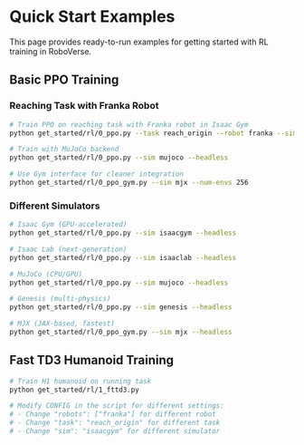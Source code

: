 # Quick Start Examples

This page provides ready-to-run examples for getting started with RL training in RoboVerse.

## Basic PPO Training

### Reaching Task with Franka Robot

```bash
# Train PPO on reaching task with Franka robot in Isaac Gym
python get_started/rl/0_ppo.py --task reach_origin --robot franka --sim isaacgym --num-envs 128

# Train with MuJoCo backend
python get_started/rl/0_ppo.py --sim mujoco --headless

# Use Gym interface for cleaner integration
python get_started/rl/0_ppo_gym.py --sim mjx --num-envs 256
```

### Different Simulators

```bash
# Isaac Gym (GPU-accelerated)
python get_started/rl/0_ppo.py --sim isaacgym --headless

# Isaac Lab (next-generation)
python get_started/rl/0_ppo.py --sim isaaclab --headless

# MuJoCo (CPU/GPU)
python get_started/rl/0_ppo.py --sim mujoco --headless

# Genesis (multi-physics)
python get_started/rl/0_ppo.py --sim genesis --headless

# MJX (JAX-based, fastest)
python get_started/rl/0_ppo_gym.py --sim mjx --headless
```

## Fast TD3 Humanoid Training

```bash
# Train H1 humanoid on running task
python get_started/rl/1_fttd3.py

# Modify CONFIG in the script for different settings:
# - Change "robots": ["franka"] for different robot
# - Change "task": "reach_origin" for different task
# - Change "sim": "isaacgym" for different simulator
```

